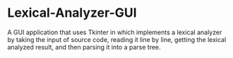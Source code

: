# Lexical-Analyzer-GUI

A GUI application that uses Tkinter in which implements a lexical analyzer by taking the input of source code, 
reading it line by line, getting the lexical analyzed result, and then parsing it into a parse tree.
